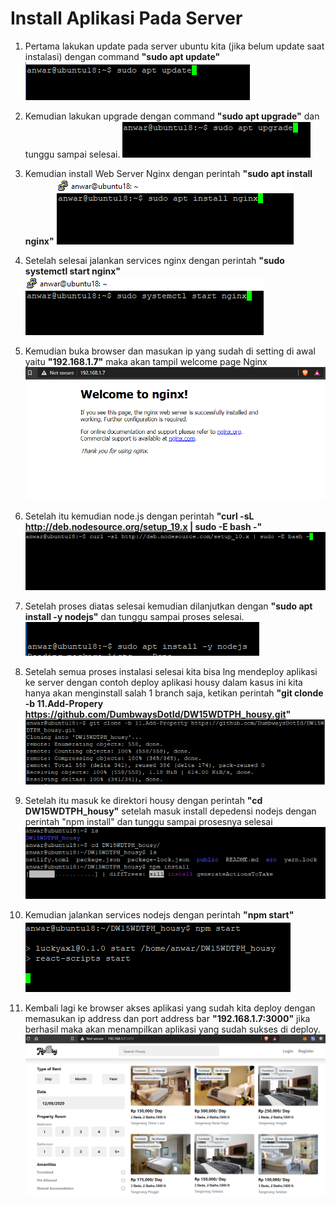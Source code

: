 # Install Aplikasi Pada Server

1. Pertama lakukan update pada server ubuntu kita (jika belum update saat instalasi) dengan command **"sudo apt update"**
![29](../assets/Capture29.png)

1. Kemudian lakukan upgrade dengan command **"sudo apt upgrade"** dan tunggu sampai selesai.
![30](../assets/Capture30.png)

1. Kemudian install Web Server Nginx dengan perintah **"sudo apt install nginx"**
![31](../assets/Capture31.png)

1. Setelah selesai jalankan services nginx dengan perintah **"sudo systemctl start nginx"**
![32](../assets/Capture32.png)

1. Kemudian buka browser dan masukan ip yang sudah di setting di awal yaitu **"192.168.1.7"** maka akan tampil welcome page Nginx
![33](../assets/Capture33.png)

1. Setelah itu kemudian node.js dengan perintah **"curl -sL http://deb.nodesource.org/setup_19.x | sudo -E bash -"**
![34](../assets/Capture34.png)

1. Setelah proses diatas selesai kemudian dilanjutkan dengan **"sudo apt install -y nodejs"** dan tunggu sampai proses selesai.
![35](../assets/Capture35.png)

1. Setelah semua proses instalasi selesai kita bisa lng mendeploy aplikasi ke server dengan contoh deploy aplikasi housy dalam kasus ini kita hanya akan menginstall salah 1 branch saja, ketikan perintah **"git clonde -b 11.Add-Propery https://github.com/DumbwaysDotId/DW15WDTPH_housy.git"**
![36](../assets/Capture36.png)

1. Setelah itu masuk ke direktori housy dengan perintah **"cd DW15WDTPH_housy"** setelah masuk install depedensi nodejs dengan perintah "npm install" dan tunggu sampai prosesnya selesai
![37](../assets/Capture37.png)

1. Kemudian jalankan services nodejs dengan perintah **"npm start"**
![38](../assets/Capture38.png)

1. Kembali lagi ke browser akses aplikasi yang sudah kita deploy dengan memasukan ip address dan port address bar **"192.168.1.7:3000"** jika berhasil maka akan menampilkan aplikasi yang sudah sukses di deploy.
![39](../assets/Capture39.png)